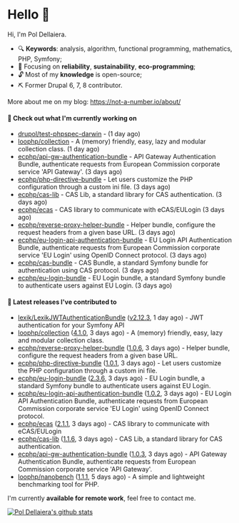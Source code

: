 # Hello 👋

Hi, I'm Pol Dellaiera.

- 🔍 **Keywords**: analysis, algorithm, functional programming, mathematics, PHP, Symfony;
- 🎯 Focusing on **reliability**, **sustainability**, **eco-programming**;
- 🔓 Most of my **knowledge** is open-source;
- ⛏️ Former Drupal 6, 7, 8 contributor.

More about me on my blog: https://not-a-number.io/about/

#### 👷 Check out what I'm currently working on

- [drupol/test-phpspec-darwin](https://github.com/drupol/test-phpspec-darwin) -  (1 day ago)
- [loophp/collection](https://github.com/loophp/collection) - A (memory) friendly, easy, lazy and modular collection class. (1 day ago)
- [ecphp/api-gw-authentication-bundle](https://github.com/ecphp/api-gw-authentication-bundle) - API Gateway Authentication Bundle, authenticate requests from European Commission corporate service &#39;API Gateway&#39;. (3 days ago)
- [ecphp/php-directive-bundle](https://github.com/ecphp/php-directive-bundle) - Let users customize the PHP configuration through a custom ini file. (3 days ago)
- [ecphp/cas-lib](https://github.com/ecphp/cas-lib) - CAS Lib, a standard library for CAS authentication. (3 days ago)
- [ecphp/ecas](https://github.com/ecphp/ecas) - CAS library to communicate with eCAS/EULogin (3 days ago)
- [ecphp/reverse-proxy-helper-bundle](https://github.com/ecphp/reverse-proxy-helper-bundle) - Helper bundle, configure the request headers from a given base URL. (3 days ago)
- [ecphp/eu-login-api-authentication-bundle](https://github.com/ecphp/eu-login-api-authentication-bundle) - EU Login API Authentication Bundle, authenticate requests from European Commission corporate service &#39;EU Login&#39; using OpenID Connect protocol. (3 days ago)
- [ecphp/cas-bundle](https://github.com/ecphp/cas-bundle) - CAS Bundle, a standard Symfony bundle for authentication using CAS protocol. (3 days ago)
- [ecphp/eu-login-bundle](https://github.com/ecphp/eu-login-bundle) - EU Login bundle, a standard Symfony bundle to authenticate users against EU Login. (3 days ago)

#### 🔭 Latest releases I've contributed to

- [lexik/LexikJWTAuthenticationBundle](https://github.com/lexik/LexikJWTAuthenticationBundle) ([v2.12.3](https://github.com/lexik/LexikJWTAuthenticationBundle/releases/tag/v2.12.3), 1 day ago) - JWT authentication for your Symfony API
- [loophp/collection](https://github.com/loophp/collection) ([4.1.0](https://github.com/loophp/collection/releases/tag/4.1.0), 3 days ago) - A (memory) friendly, easy, lazy and modular collection class.
- [ecphp/reverse-proxy-helper-bundle](https://github.com/ecphp/reverse-proxy-helper-bundle) ([1.0.6](https://github.com/ecphp/reverse-proxy-helper-bundle/releases/tag/1.0.6), 3 days ago) - Helper bundle, configure the request headers from a given base URL.
- [ecphp/php-directive-bundle](https://github.com/ecphp/php-directive-bundle) ([1.0.1](https://github.com/ecphp/php-directive-bundle/releases/tag/1.0.1), 3 days ago) - Let users customize the PHP configuration through a custom ini file.
- [ecphp/eu-login-bundle](https://github.com/ecphp/eu-login-bundle) ([2.3.6](https://github.com/ecphp/eu-login-bundle/releases/tag/2.3.6), 3 days ago) - EU Login bundle, a standard Symfony bundle to authenticate users against EU Login.
- [ecphp/eu-login-api-authentication-bundle](https://github.com/ecphp/eu-login-api-authentication-bundle) ([1.0.2](https://github.com/ecphp/eu-login-api-authentication-bundle/releases/tag/1.0.2), 3 days ago) - EU Login API Authentication Bundle, authenticate requests from European Commission corporate service &#39;EU Login&#39; using OpenID Connect protocol.
- [ecphp/ecas](https://github.com/ecphp/ecas) ([2.1.1](https://github.com/ecphp/ecas/releases/tag/2.1.1), 3 days ago) - CAS library to communicate with eCAS/EULogin
- [ecphp/cas-lib](https://github.com/ecphp/cas-lib) ([1.1.6](https://github.com/ecphp/cas-lib/releases/tag/1.1.6), 3 days ago) - CAS Lib, a standard library for CAS authentication.
- [ecphp/api-gw-authentication-bundle](https://github.com/ecphp/api-gw-authentication-bundle) ([1.0.3](https://github.com/ecphp/api-gw-authentication-bundle/releases/tag/1.0.3), 3 days ago) - API Gateway Authentication Bundle, authenticate requests from European Commission corporate service &#39;API Gateway&#39;.
- [loophp/nanobench](https://github.com/loophp/nanobench) ([1.1.1](https://github.com/loophp/nanobench/releases/tag/1.1.1), 5 days ago) - A simple and lightweight benchmarking tool for PHP.

I'm currently **available for remote work**, feel free to contact me.

[![Pol Dellaiera's github stats](https://github-readme-stats.vercel.app/api?username=drupol&count_private=true&show_icons=true)](https://github.com/drupol)

